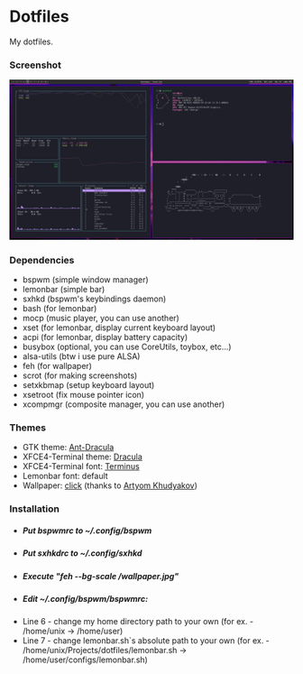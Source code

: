 # Dotfiles
My dotfiles.

### Screenshot

![](screenshot.png)

### Dependencies
- bspwm (simple window manager)
- lemonbar (simple bar)
- sxhkd (bspwm's keybindings daemon)
- bash (for lemonbar)
- mocp (music player, you can use another)
- xset (for lemonbar, display current keyboard layout)
- acpi (for lemonbar, display battery capacity)
- busybox (optional, you can use CoreUtils, toybox, etc...)
- alsa-utils (btw i use pure ALSA)
- feh (for wallpaper)
- scrot (for making screenshots)
- setxkbmap (setup keyboard layout)
- xsetroot (fix mouse pointer icon)
- xcompmgr (composite manager, you can use another)

### Themes
- GTK theme: [Ant-Dracula](https://github.com/EliverLara/Ant-Dracula)
- XFCE4-Terminal theme: [Dracula](https://hexang.org/yh/iTerm2-Color-Schemes/-/blob/master/xfce4terminal/colorschemes/Dracula.theme)
- XFCE4-Terminal font: [Terminus](http://terminus-font.sourceforge.net)
- Lemonbar font: default
- Wallpaper: [click](https://gitlab.com/artemkafill/dotfiles/-/raw/master/wallpapers/19.jpg) (thanks to [Artyom Khudyakov](https://vk.com/still_compiling))
### Installation

- ##### Put bspwmrc to ~/.config/bspwm
- ##### Put sxhkdrc to ~/.config/sxhkd
- ##### Execute "feh --bg-scale <path to dotfiles>/wallpaper.jpg"
- ##### Edit ~/.config/bspwm/bspwmrc:
- Line 6 - change my home directory path to your own (for ex. - /home/unix -> /home/user)
- Line 7 - change lemonbar.sh`s absolute path to your own (for ex. - /home/unix/Projects/dotfiles/lemonbar.sh -> /home/user/configs/lemonbar.sh)
